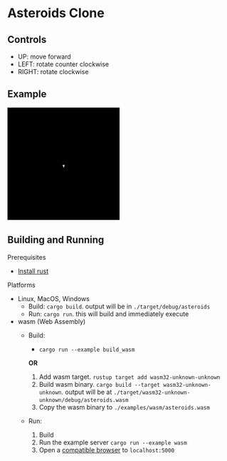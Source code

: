 # Asteroids Clone

## Controls
- UP: move forward
- LEFT: rotate counter clockwise
- RIGHT: rotate clockwise

## Example
<img src="example.gif" width="50%" height="50%">

## Building and Running

Prerequisites
  - [Install rust](https://www.rust-lang.org/tools/install)

Platforms
  - Linux, MacOS, Windows
    - Build: `cargo build`. output will be in `./target/debug/asteroids`
    - Run: `cargo run`. this will build and immediately execute
  - wasm (Web Assembly)
    - Build:
      - `cargo run --example build_wasm`

      **OR**

      1) Add wasm target. `rustup target add wasm32-unknown-unknown`
      2) Build wasm binary. `cargo build --target wasm32-unknown-unknown`. output will be at `./target/wasm32-unknown-unknown/debug/asteroids.wasm`
      3) Copy the wasm binary to `./examples/wasm/asteroids.wasm`
    - Run:
      1) Build
      2) Run the example server `cargo run --example wasm`
      3) Open a [compatible browser](https://developer.mozilla.org/en-US/docs/WebAssembly#browser_compatibility) to `localhost:5000`

